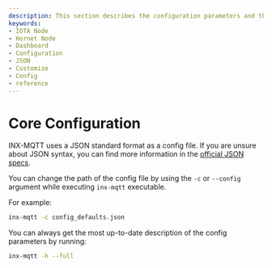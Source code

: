 ```yaml
---
description: This section describes the configuration parameters and their types for INX-MQTT.
keywords:
- IOTA Node 
- Hornet Node
- Dashboard
- Configuration
- JSON
- Customize
- Config
- reference
---
```



# Core Configuration

INX-MQTT uses a JSON standard format as a config file. If you are unsure about JSON syntax, you can find more information in the [official JSON specs](https://www.json.org).

You can change the path of the config file by using the `-c` or `--config` argument while executing `inx-mqtt` executable.

For example:
```bash
inx-mqtt -c config_defaults.json
```

You can always get the most up-to-date description of the config parameters by running:

```bash
inx-mqtt -h --full
```

